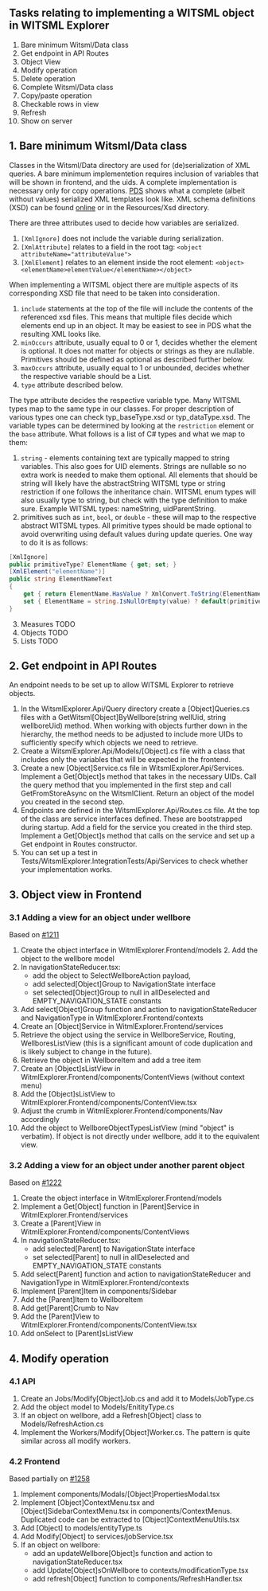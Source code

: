 ## Tasks relating to implementing a WITSML object in WITSML Explorer
1. Bare minimum Witsml/Data class
2. Get endpoint in API Routes
3. Object View
4. Modify operation
5. Delete operation
6. Complete Witsml/Data class
7. Copy/paste operation
8. Checkable rows in view
9. Refresh
10. Show on server

## 1. Bare minimum Witsml/Data class
Classes in the Witsml/Data directory are used for (de)serialization of XML queries. A bare minimum implementetion requires inclusion of variables that will be shown in frontend, and the uids. A complete implementation is necessary only for copy operations. [PDS](https://witsml.pds.technology/docs/downloads/) shows what a complete (albeit without values) serialized XML templates look like. XML schema definitions (XSD) can be found [online](http://w3.energistics.org/schema/WITSML_v1.4.1.1_Data_Schema/witsml_v1.4.1.1_data/doc/witsml_schema_overview.html) or in the Resources/Xsd directory.

There are three attributes used to decide how variables are serialized.
1. `[XmlIgnore]` does not include the variable during serialization.
2. `[XmlAttribute]` relates to a field in the root tag: `<object attributeName="attributeValue">`
3. `[XmlElement]` relates to an element inside the root element: `<object><elementName>elementValue</elementName></object>`

When implementing a WITSML object there are multiple aspects of its corresponding XSD file that need to be taken into consideration.
1. `include` statements at the top of the file will include the contents of the referenced xsd files. This means that multiple files decide which elements end up in an object. It may be easiest to see in PDS what the resulting XML looks like.
2. `minOccurs` attribute, usually equal to 0 or 1, decides whether the element is optional. It does not matter for objects or strings as they are nullable. Primitives should be defined as optional as described further below.
3. `maxOccurs` attribute, usually equal to 1 or unbounded, decides whether the respective variable should be a List.
4. `type` attribute described below.

The type attribute decides the respective variable type. Many WITSML types map to the same type in our classes. For proper description of various types one can check typ_baseType.xsd or typ_dataType.xsd. The variable types can be determined by looking at the `restriction` element or the `base` attribute.  What follows is a list of C# types and what we map to them:
1. `string` - elements containing text are typically mapped to string variables. This also goes for UID elements. Strings are nullable so no extra work is needed to make them optional. All elements that should be string will likely have the abstractString WITSML type or string restriction if one follows the inheritance chain. WITSML enum types will also usually type to string, but check with the type definition to make sure. Example WITSML types: nameString, uidParentString.
2. primitives such as `int`, `bool`, or `double` - these will map to the respective abstract WITSML types. All primitive types should be made optional to avoid overwriting using default values during update queries. One way to do it is as follows:
```csharp
[XmlIgnore]
public primitiveType? ElementName { get; set; }
[XmlElement("elementName")]
public string ElementNameText
{
    get { return ElementName.HasValue ? XmlConvert.ToString(ElementName.Value) : null; }
    set { ElementName = string.IsNullOrEmpty(value) ? default(primitiveType?) : primitiveType.Parse(value); }
}
```
3. Measures TODO
4. Objects TODO
5. Lists TODO

## 2. Get endpoint in API Routes
An endpoint needs to be set up to allow WITSML Explorer to retrieve objects. 
1. In the WitsmlExplorer.Api/Query directory create a [Object]Queries.cs files with a GetWitsml[Object]ByWellbore(string wellUid, string wellboreUid) method. When working with objects further down in the hierarchy, the method needs to be adjusted to include more UIDs to sufficiently specify which objects we need to retrieve.
2. Create a WitsmlExplorer.Api/Models/[Object].cs file with a class that includes only the variables that will be expected in the frontend.
3. Create a new [Object]Service.cs file in WitsmlExplorer.Api/Services. Implement a Get[Object]s method that takes in the necessary UIDs. Call the query method that you implemented in the first step and call GetFromStoreAsync on the WitsmlClient. Return an object of the model you created in the second step.
4. Endpoints are defined in the WitsmlExplorer.Api/Routes.cs file. At the top of the class are service interfaces defined. These are bootstrapped during startup. Add a field for the service you created in the third step. Implement a Get[Object]s method that calls on the service and set up a Get endpoint in Routes constructor.
5. You can set up a test in Tests/WitsmlExplorer.IntegrationTests/Api/Services to check whether your implementation works.

## 3. Object view in Frontend
### 3.1 Adding a view for an object under wellbore
Based on [#1211](https://github.com/equinor/witsml-explorer/pull/1211)
1. Create the object interface in WitmlExplorer.Frontend/models
    2. Add the object to the wellbore model
3. In navigationStateReducer.tsx:
   * add the object to SelectWellboreAction payload, 
   * add selected[Object]Group to NavigationState interface
   * set selected[Object]Group to null in allDeselected and EMPTY_NAVIGATION_STATE constants
4. Add select[Object]Group function and action to navigationStateReducer and NavigationType in WitmlExplorer.Frontend/contexts
5. Create an [Object]Service in WitmlExplorer.Frontend/services
6. Retrieve the object using the service in WellboreService, Routing, WellboresListView (this is a significant amount of code duplication and is likely subject to change in the future).
7. Retrieve the object in WellboreItem and add a tree item
8. Create an [Object]sListView in WitmlExplorer.Frontend/components/ContentViews (without context menu)
9. Add the [Object]sListView to WitmlExplorer.Frontend/components/ContentView.tsx
10. Adjust the crumb in WitmlExplorer.Frontend/components/Nav accordingly
11. Add the object to WellboreObjectTypesListView (mind "object" is verbatim). If object is not directly under wellbore, add it to the equivalent view.

### 3.2 Adding a view for an object under another parent object
Based on [#1222](https://github.com/equinor/witsml-explorer/pull/1222)
1. Create the object interface in WitmlExplorer.Frontend/models
2. Implement a Get[Object] function in [Parent]Service in WitmlExplorer.Frontend/services
3. Create a [Parent]View in WitmlExplorer.Frontend/components/ContentViews
4. In navigationStateReducer.tsx:
   * add selected[Parent] to NavigationState interface
   * set selected[Parent] to null in allDeselected and EMPTY_NAVIGATION_STATE constants
5. Add select[Parent] function and action to navigationStateReducer and NavigationType in WitmlExplorer.Frontend/contexts
6. Implement [Parent]Item in components/Sidebar
7. Add the [Parent]Item to WellboreItem
8. Add get[Parent]Crumb to Nav
9. Add the [Parent]View to WitmlExplorer.Frontend/components/ContentView.tsx
9. Add onSelect to [Parent]sListView

## 4. Modify operation
### 4.1 API
1. Create an Jobs/Modify[Object]Job.cs and add it to Models/JobType.cs
2. Add the object model to Models/EnitityType.cs
3. If an object on wellbore, add a Refresh[Object] class to Models/RefreshAction.cs
4. Implement the Workers/Modify[Object]Worker.cs. The pattern is quite similar across all modify workers.

### 4.2 Frontend
Based partially on [#1258](https://github.com/equinor/witsml-explorer/pull/1258)
1. Implement components/Modals/[Object]PropertiesModal.tsx
2. Implement [Object]ContextMenu.tsx and [Object]SidebarContextMenu.tsx in components/ContextMenus. Duplicated code can be extracted to [Object]ContextMenuUtils.tsx
3. Add [Object] to models/entityType.ts
4. Add Modify[Object] to services/jobService.tsx
5. If an object on wellbore: 
   * add an updateWellbore[Object]s function and action to navigationStateReducer.tsx
   * add Update[Object]sOnWellbore to contexts/modificationType.tsx
   * add refresh[Object] function to components/RefreshHandler.tsx
